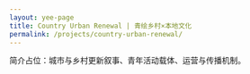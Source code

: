 ```yaml
---
layout: yee-page
title: Country Urban Renewal | 青绘乡村×本地文化
permalink: /projects/country-urban-renewal/
---
```

简介占位：城市与乡村更新叙事、青年活动载体、运营与传播机制。
